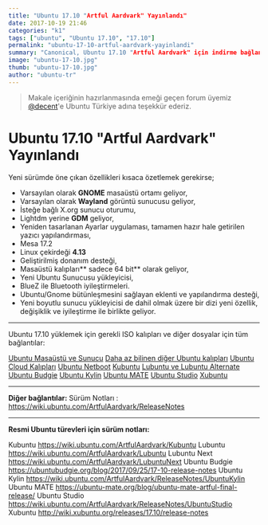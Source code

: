 ```yaml
---
title: "Ubuntu 17.10 "Artful Aardvark" Yayınlandı"
date: 2017-10-19 21:46
categories: "k1"
tags: ["ubuntu", "Ubuntu 17.10", "17.10"]
permalink: "ubuntu-17-10-artful-aardvark-yayinlandi"
summary: "Canonical, Ubuntu 17.10 "Artful Aardvark" için indirme bağlantılarını hazır duruma getirdi."
image: "ubuntu-17-10.jpg"
thumb: "ubuntu-17-10.jpg"
author: "ubuntu-tr"
---
```

> <i class="red heart icon"></i>Makale içeriğinin hazırlanmasında emeği geçen forum üyemiz [@decent](https://forum.ubuntu-tr.net/index.php?action=profile;u=12908)'e Ubuntu Türkiye adına teşekkür ederiz.


# Ubuntu 17.10 "Artful Aardvark" Yayınlandı
Yeni sürümde öne çıkan özellikleri kısaca özetlemek gerekirse;

* Varsayılan olarak **GNOME** masaüstü ortamı geliyor,
* Varsayılan olarak **Wayland** görüntü sunucusu geliyor,
* İsteğe bağlı X.org sunucu oturumu,
* Lightdm yerine **GDM** geliyor,
* Yeniden tasarlanan Ayarlar uygulaması, tamamen hazır hale getirilen yazıcı yapılandırması,
* Mesa 17.2
* Linux çekirdeği **4.13**
* Geliştirilmiş donanım desteği,
* Masaüstü kalıpları** sadece 64 bit** olarak geliyor,
* Yeni Ubuntu Sunucusu yükleyicisi,
* BlueZ ile Bluetooth iyileştirmeleri.
* Ubuntu/Gnome bütünleşmesini sağlayan eklenti ve yapılandırma desteği,
* Yeni boyutlu sunucu yükleyicisi de dahil olmak üzere bir dizi yeni özellik, değişiklik ve iyileştirme ile birlikte geliyor.

---

Ubuntu 17.10 yüklemek için gerekli ISO kalıpları ve diğer dosyalar için tüm bağlantılar:

<i class="orange download icon"></i> [Ubuntu Masaüstü ve Sunucu](http://releases.ubuntu.com/17.10/)
<i class="orange download icon"></i> [Daha az bilinen diğer Ubuntu kalıpları](http://cdimage.ubuntu.com/ubuntu/releases/17.10/release/)
<i class="orange download icon"></i> [Ubuntu Cloud Kalıpları](http://cloud-images.ubuntu.com/daily/server/artful/current/)
<i class="orange download icon"></i> [Ubuntu Netboot](http://cdimage.ubuntu.com/netboot/17.10/)
<i class="orange download icon"></i> [Kubuntu](http://cdimage.ubuntu.com/kubuntu/releases/17.10/release/)
<i class="orange download icon"></i> [Lubuntu ve Lubuntu Alternate](http://cdimage.ubuntu.com/lubuntu/releases/17.10/release/)
<i class="orange download icon"></i> [Ubuntu Budgie](http://cdimage.ubuntu.com/ubuntu-budgie/releases/17.10/release/)
<i class="orange download icon"></i> [Ubuntu Kylin](http://cdimage.ubuntu.com/ubuntukylin/releases/17.10/release/)
<i class="orange download icon"></i> [Ubuntu MATE](https://ubuntu-mate.org/download/)
<i class="orange download icon"></i> [Ubuntu Studio](http://cdimage.ubuntu.com/ubuntustudio/releases/17.10/release/)
<i class="orange download icon"></i> [Xubuntu](http://cdimage.ubuntu.com/xubuntu/releases/17.10/release/)

---

**Diğer bağlantılar:**
Sürüm Notları : https://wiki.ubuntu.com/ArtfulAardvark/ReleaseNotes

---

**Resmi Ubuntu türevleri için sürüm notları:**
 
Kubuntu https://wiki.ubuntu.com/ArtfulAardvark/Kubuntu
Lubuntu https://wiki.ubuntu.com/ArtfulAardvark/Lubuntu
Lubuntu Next https://wiki.ubuntu.com/ArtfulAardvark/LubuntuNext
Ubuntu Budgie https://ubuntubudgie.org/blog/2017/09/25/17-10-release-notes
Ubuntu Kylin https://wiki.ubuntu.com/ArtfulAardvark/ReleaseNotes/UbuntuKylin
Ubuntu MATE https://ubuntu-mate.org/blog/ubuntu-mate-artful-final-release/
Ubuntu Studio https://wiki.ubuntu.com/ArtfulAardvark/ReleaseNotes/UbuntuStudio
Xubuntu http://wiki.xubuntu.org/releases/17.10/release-notes